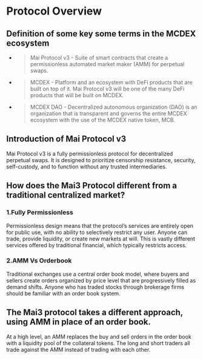 # Protocol Overview

## Definition of some key some terms in the MCDEX ecosystem

- > Mai Protocol v3 - Suite of smart contracts that create a permissionless automated market maker (AMM) for perpetual swaps.

- > MCDEX - Platform and an ecosystem with DeFi products that are built on top of it. Mai Protocol v3 will be one of the many DeFi products that will be built on MCDEX.

- > MCDEX DAO - Decentralized autonomous organization (DAO) is an organization that is transparent and governs the entire MCDEX ecosystem with the use of the MCDEX native token, MCB.

## Introduction of Mai Protocol v3

Mai Protocol v3 is a fully permissionless protocol for decentralized perpetual swaps. It is designed to prioritize censorship resistance, security, self-custody, and to function without any trusted intermediaries.

## How does the Mai3 Protocol different from a traditional centralized market?

### 1.Fully Permissionless

Permissionless design means that the protocol’s services are entirely open for public use, with no ability to selectively restrict any user. Anyone can trade, provide liquidity, or create new markets at will. This is vastly different services offered by traditional financial, which typically restricts access.

### 2.AMM Vs Orderbook

Traditional exchanges use a central order book model, where buyers and sellers create orders organized by price level that are progressively filled as demand shifts. Anyone who has traded stocks through brokerage firms should be familiar with an order book system.

## The Mai3 protocol takes a different approach, using AMM in place of an order book.

At a high level, an AMM replaces the buy and sell orders in the order book with a liquidity pool of the collateral tokens. The long and short traders all trade against the AMM instead of trading with each other.